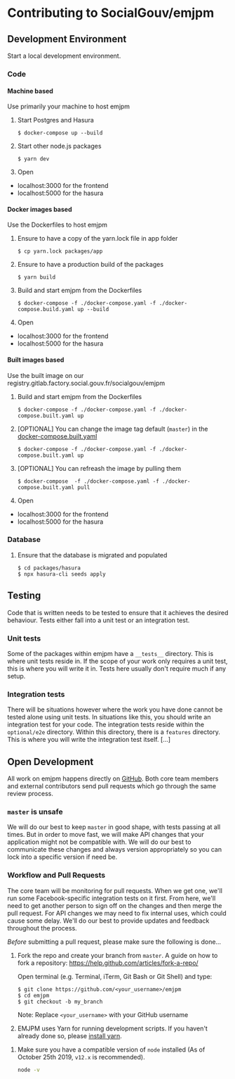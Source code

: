 # Contributing to SocialGouv/emjpm

## Development Environment

Start a local development environment.

### Code

#### Machine based

Use primarily your machine to host emjpm

1.  Start Postgres and Hasura

    ```
    $ docker-compose up --build
    ```

1.  Start other node.js packages

    ```
    $ yarn dev
    ```

1.  Open

- localhost:3000 for the frontend
- localhost:5000 for the hasura

#### Docker images based

Use the Dockerfiles to host emjpm

1.  Ensure to have a copy of the yarn.lock file in app folder

    ```
    $ cp yarn.lock packages/app
    ```

1.  Ensure to have a production build of the packages

    ```
    $ yarn build
    ```

1.  Build and start emjpm from the Dockerfiles

    ```
    $ docker-compose -f ./docker-compose.yaml -f ./docker-compose.build.yaml up --build
    ```

1.  Open

- localhost:3000 for the frontend
- localhost:5000 for the hasura

#### Built images based

Use the built image on our registry.gitlab.factory.social.gouv.fr/socialgouv/emjpm

1.  Build and start emjpm from the Dockerfiles

    ```
    $ docker-compose -f ./docker-compose.yaml -f ./docker-compose.built.yaml up
    ```

1.  [OPTIONAL] You can change the image tag default (`master`) in the [docker-compose.built.yaml](./docker-compose.built.yaml)

    ```
    $ docker-compose -f ./docker-compose.yaml -f ./docker-compose.built.yaml up
    ```

1.  [OPTIONAL] You can refreash the image by pulling them

    ```
    $ docker-compose  -f ./docker-compose.yaml -f ./docker-compose.built.yaml pull
    ```

1.  Open

- localhost:3000 for the frontend
- localhost:5000 for the hasura

### Database

1.  Ensure that the database is migrated and populated

    ```
    $ cd packages/hasura
    $ npx hasura-cli seeds apply
    ```

## Testing

Code that is written needs to be tested to ensure that it achieves the desired behaviour. Tests either fall into a unit test or an integration test.

### Unit tests

Some of the packages within emjpm have a `__tests__` directory. This is where unit tests reside in. If the scope of your work only requires a unit test, this is where you will write it in. Tests here usually don't require much if any setup.

### Integration tests

There will be situations however where the work you have done cannot be tested alone using unit tests. In situations like this, you should write an integration test for your code. The integration tests reside within the `optional/e2e` directory. Within this directory, there is a `features` directory. This is where you will write the integration test itself. [...]

## Open Development

All work on emjpm happens directly on [GitHub](/). Both core team members and external contributors send pull requests which go through the same review process.

### `master` is unsafe

We will do our best to keep `master` in good shape, with tests passing at all times. But in order to move fast, we will make API changes that your application might not be compatible with. We will do our best to communicate these changes and always version appropriately so you can lock into a specific version if need be.

### Workflow and Pull Requests

The core team will be monitoring for pull requests. When we get one, we'll run some Facebook-specific integration tests on it first. From here, we'll need to get another person to sign off on the changes and then merge the pull request. For API changes we may need to fix internal uses, which could cause some delay. We'll do our best to provide updates and feedback throughout the process.

_Before_ submitting a pull request, please make sure the following is done…

1.  Fork the repo and create your branch from `master`. A guide on how to fork a repository: https://help.github.com/articles/fork-a-repo/

    Open terminal (e.g. Terminal, iTerm, Git Bash or Git Shell) and type:

    ```sh-session
    $ git clone https://github.com/<your_username>/emjpm
    $ cd emjpm
    $ git checkout -b my_branch
    ```

    Note: Replace `<your_username>` with your GitHub username

1.  EMJPM uses Yarn for running development scripts. If you haven't already done so, please [install yarn](https://yarnpkg.com/en/docs/install).

1)  Make sure you have a compatible version of `node` installed (As of October 25th 2019, `v12.x` is recommended).

    ```sh
    node -v
    ```
